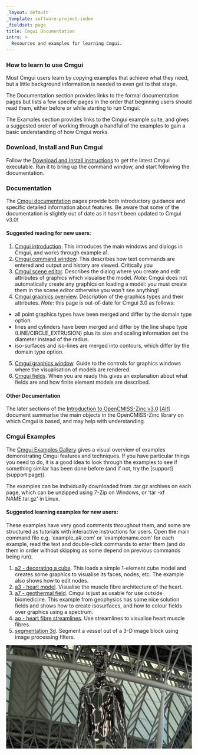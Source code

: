 ```yaml
---
_layout: default
_template: software-project-index
_fieldset: page
title: Cmgui Documentation
intro: >
  Resources and examples for learning Cmgui.
---
```


### How to learn to use Cmgui

Most Cmgui users learn by copying examples that achieve what they need, but a little background information is needed to even get to that stage.

The Documentation section provides links to the formal documentation pages but lists a few specific pages in the order that beginning users should read them, either before or while starting to run Cmgui.

The Examples section provides links to the Cmgui example suite, and gives a suggested order of working through a handful of the examples to gain a basic understanding of how Cmgui works.

### Download, Install and Run Cmgui

Follow the [Download and Install instructions](download) to get the latest Cmgui executable. Run it to bring up the command window, and start following the documentation. 

### Documentation

The [Cmgui documentation](http://abi-software-book.readthedocs.org/en/latest/cmgui/index.html) pages provide both introductory guidance and specific detailed information about features. Be aware that some of the documentation is slightly out of date as it hasn't been updated to Cmgui v3.0!

#### Suggested reading for new users:

1. [Cmgui introduction](http://abi-software-book.readthedocs.org/en/latest/cmgui/CMGUI-introduction.html). This introduces the main windows and dialogs in Cmgui, and works through example a1.
2. [Cmgui command window](http://abi-software-book.readthedocs.org/en/latest/cmgui/CMGUI-command-window.html). This describes how text commands are entered and output and history are viewed. Critically you
3. [Cmgui scene editor](http://abi-software-book.readthedocs.org/en/latest/cmgui/CMGUI-scene-editor-window.html). Describes the dialog where you create and edit attributes of graphics which visualise the model. *Note*: Cmgui does not automatically create any graphics on loading a model: you must create them in the scene editor otherwise you won't see anything!
4. [Cmgui graphics overview](http://abi-software-book.readthedocs.org/en/latest/cmgui/CMGUI-graphics.html). Description of the graphics types and their attributes. *Note*: this page is out-of-date for Cmgui 3.0 as follows:
  - all point graphics types have been merged and differ by the domain type option
  - lines and cylinders have been merged and differ by the line shape type (LINE/CIRCLE_EXTRUSION) plus its size and scaling information set the diameter instead of the radius.
  - iso-surfaces and iso-lines are merged into contours, which differ by the domain type option.
5. [Cmgui graphics window](http://abi-software-book.readthedocs.org/en/latest/cmgui/CMGUI-graphics-window.html). Guide to the controls for graphics windows where the visualisation of models are rendered.
6. [Cmgui fields](http://abi-software-book.readthedocs.org/en/latest/cmgui/CMGUI-fields.html). When you are ready this gives an explanation about what fields are and how finite element models are described.

#### Other Documentation

The later sections of the 
[Introduction to OpenCMISS-Zinc v3.0](http://sourceforge.net/projects/cmiss/files/Documentation/3.0.0/Introduction%20to%20OpenCMISS-Zinc%20v3.0.pdf/download) 
\[[*Alt*](ftp://ftp.bioeng.auckland.ac.nz/cmiss/zinclibrary/release/Introduction%20to%20OpenCMISS-Zinc%20v3.0.pdf)\] document summarise the main objects in the OpenCMISS-Zinc library on which Cmgui is based, and may help with understanding. 

### Cmgui Examples

The [Cmgui Examples Gallery](http://cmiss.bioeng.auckland.ac.nz/development/examples/a/index_thumbs.html) gives a visual overview of examples demonstrating Cmgui features and techniques. If you have particular things you need to do, it is a good idea to look through the examples to see if something similar has been done before (and if not, try the [support](support page)).

The examples can be individually downloaded from .tar.gz archives on each page, which can be unzipped using 7-Zip on Windows, or 'tar -xf NAME.tar.gz' in Linux.

#### Suggested learning examples for new users:

These examples have very good comments throughout them, and some are structured as tutorials with interactive instructions for users. Open the main command file e.g. 'example_a#.com' or 'examplename.com' for each example, read the text and double-click commands to enter them (and do them in order without skipping as some depend on previous commands being run).

1. [a2 - decorating a cube](http://cmiss.bioeng.auckland.ac.nz/development/examples/a/a2/index.html). This loads a simple 1-element cube model and creates some graphics to visualise its faces, nodes, etc. The example also shows how to edit nodes.
2. [a3 - heart model](http://cmiss.bioeng.auckland.ac.nz/development/examples/a/a3/index.html). Visualise the muscle fibre architecture of the heart.
3. [a7 - geothermal field](http://cmiss.bioeng.auckland.ac.nz/development/examples/a/a7/index.html). Cmgui is just as usable for use outside biomedicine. This example from geophysics has some nice solution fields and shows how to create isosurfaces, and how to colour fields over graphics using a spectrum.
4. [ao - heart fibre streamlines](http://cmiss.bioeng.auckland.ac.nz/development/examples/a/ao/index.html). Use streamlines to visualise heart muscle fibres.
5. [segmentation 3d](http://cmiss.bioeng.auckland.ac.nz/development/examples/a/segmentation_3d/index.html). Segment a vessel out of a 3-D image block using image processing filters.

<img src="/assets/img/software/cmgui/680x280/arbitrary-shaders.jpg" alt="Arbitrary shaders: using GLSL shaders to create reflective effect on material." title="Arbitrary shaders: using GLSL shaders to create reflective effect on material." width="680" height="280" />
